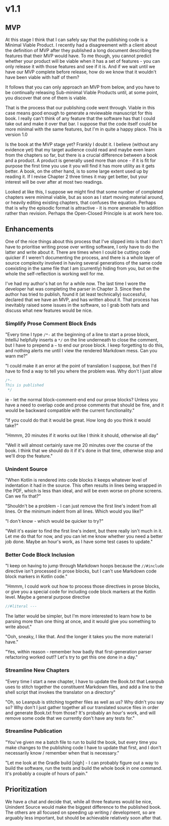 # v1.1

## MVP

At this stage I think that I can safely say that the publishing code is a Minimal Viable Product. I recently had a disagreement with a client about the definition of MVP after they published a long document describing the features that their MVP would have. To me though, you cannot predict whether your product will be viable when it has a set of features - you can only release it with those features and see if it is. And if we wait until we have our MVP complete before release, how do we know that it wouldn't have been viable with half of them?

It follows that you can only approach an MVP from below, and you have to be continually releasing Sub-minimal Viable Products until, at some point, you discover that one of them is viable.

That is the process that our publishing code went through. Viable in this case means good enough to generate a reviewable manuscript for this book. I really can't think of any feature that the software has that I could take out and make it over that bar. I suppose that the code itself could be more minimal with the same features, but I'm in quite a happy place. This is version 1.0

Is the book at the MVP stage yet? Frankly I doubt it. I believe (without any evidence yet) that my target audience could read and maybe even learn from the chapters so far, but there is a crucial difference between a book and a product. A product is generally used more than once - if it is fit for purpose the first time you use it you will find it has more utility as it gets better. A book, on the other hand, is to some large extent used up by reading it. If I revise Chapter 2 three times it may get better, but your interest will be over after at most two readings.

Looked at like this, I suppose we might find that some number of completed chapters were minimal viable, but as soon as I start moving material around, or heavily editing existing chapters, that confuses the equation. Perhaps that is why the episodic format is attractive - it is more amenable to addition rather than revision. Perhaps the Open-Closed Principle is at work here too.

## Enhancements

One of the nice things about this process that I've slipped into is that I don't have to prioritise writing prose over writing software, I only have to do the latter and write about it. There are times when I could be cutting code quicker if I weren't documenting the process, and there is a whole layer of source complexity involved in having several generations of the same code coexisting in the same file that I am (currently) hiding from you, but on the whole the self-reflection is working well for me.

I've had my author's hat on for a while now. The last time I wore the developer hat was completing the parser in Chapter 3. Since then the author has tried to publish, found it (at least technically) successful, declared that we have an MVP, and has written about it. That process has inevitably raised some issues in the software, so I grab both hats and discuss what new features would be nice.

### Simplify Prose Comment Block Ends

"Every time I type `/*-` at the beginning of a line to start a prose block, IntelliJ helpfully inserts a `*/` on the line underneath to close the comment, but I have to prepend a `~` to end our prose block. I keep forgetting to do this, and nothing alerts me until I view the rendered Markdown mess. Can you warn me?"

"I could make it an error at the point of translation I suppose, but then I'd have to find a way to tell you where the problem was. Why don't I just allow

```kotlin
/*-
This is published
 */
```

ie - let the normal block-comment-end end our prose blocks? Unless you have a need to overlap code and prose comments that should be fine, and it would be backward compatible with the current functionality."

"If you could do that it would be great. How long do you think it would take?"

"Hmmm, 20 minutes if it works out like I think it should, otherwise all day"

"Well it will almost certainly save me 20 minutes over the course of the book. I think that we should do it if it's done in that time, otherwise stop and we'll drop the feature."

### Unindent Source

"When Kotlin is rendered into code blocks it keeps whatever level of indentation it had in the source. This often results in lines being wrapped in the PDF, which is less than ideal, and will be even worse on phone screens. Can we fix that?"

"Shouldn't be a problem - I can just remove the first line's indent from all lines. Or the minimum indent from all lines. Which would you like?"

"I don't know - which would be quicker to try?"

"Well it's easier to find the first line's indent, but there really isn't much in it. Let me do that for now, and you can let me know whether you need a better job done. Maybe an hour's work, as I have some test cases to update."

### Better Code Block Inclusion

"I keep on having to jump through Markdown hoops because the `//#include` directive isn't processed in prose blocks, but I can't use Markdown code block markers in Kotlin code."

"Hmmm, I could work out how to process those directives in prose blocks, or give you a special code for including code block markers at the Kotlin level. Maybe a general purpose directive

~~~Kotlin
//#literal ---
~~~

The latter would be simpler, but I'm more interested to learn how to be parsing more than one thing at once, and it would give you something to write about."

"Ooh, sneaky, I like that. And the longer it takes you the more material I have."

"Yes, within reason - remember how badly that first-generation parser refactoring worked out!? Let's try to get this one done in a day."

### Streamline New Chapters

"Every time I start a new chapter, I have to update the Book.txt that Leanpub uses to stitch together the constituent Markdown files, and add a line to the shell script that invokes the translator on a directory"

"Oh, so Leanpub is stitching together files as well as us? Why didn't you say so? Why don't I just gather together all our translated source files in order and generate Book.txt from those? It's probably an hour's work, and will remove some code that we currently don't have any tests for."

### Streamline Publication

"You've given me a batch file to run to build the book, but every time you make changes to the publishing code I have to update that first, and I don't necessarily know / remember when that is necessary."

"Let me look at the Gradle build [sigh] - I can probably figure out a way to build the software, run the tests and build the whole book in one command. It's probably a couple of hours of pain."


## Prioritization

We have a chat and decide that, while all three features would be nice, Unindent Source would make the biggest difference to the published book. The others are all focused on speeding up writing / development, so are arguably less important, but should be achievable relatively soon after that.


